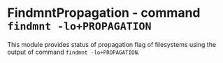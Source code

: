 FindmntPropagation - command ``findmnt -lo+PROPAGATION``
========================================================

This module provides status of propagation flag of filesystems using the output
of command ``findmnt -lo+PROPAGATION``.
